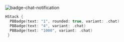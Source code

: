 ![badge-chat-notification](https://github.com/powerhome/playbook-swift/assets/54749071/b9f55354-b2fb-46a5-9b12-e491881266f7)

```swift
HStack {
  PBBadge(text: "1", rounded: true, variant: .chat)
  PBBadge(text: "4", variant: .chat)
  PBBadge(text: "1000", variant: .chat)
 }
```
